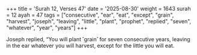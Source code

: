 +++
title = 'Surah 12, Verses 47'
date = '2025-08-30'
weight = 1643
surah = 12
ayah = 47
tags = ["consecutive", "ear", "eat", "except", "grain", "harvest", "joseph", "leaving", "little", "plant", "prophet", "replied", "seven", "whatever", "year", "years"]
+++

Joseph replied, “You will plant ˹grain˺ for seven consecutive years, leaving in the ear whatever you will harvest, except for the little you will eat.